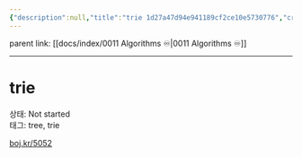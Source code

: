 ```yaml
---
{"description":null,"title":"trie 1d27a47d94e941189cf2ce10e5730776","created":"2023-02-13T06:16:26","categories":["알고리즘","트라이"],"aliases":["trie","트라이"],"tags":[" algo/tree algo/trie ","algo/tree","algo/trie"],"state":"Not started","date created":"Monday, February 13th 2023, 6:16:26 am","date modified":"Monday, February 27th 2023, 6:20:45 pm","updated":"2023-07-15T21:33:05","dg-publish":true,"permalink":"/docs/trie 1d27a47d94e941189cf2ce10e5730776/","dgPassFrontmatter":true}
---
```


parent link: [[docs/index/0011 Algorithms ♾️\|0011 Algorithms ♾️]]

---

# trie

상태: Not started  
태그: tree, trie

[boj.kr/5052](http://boj.kr/5052)
